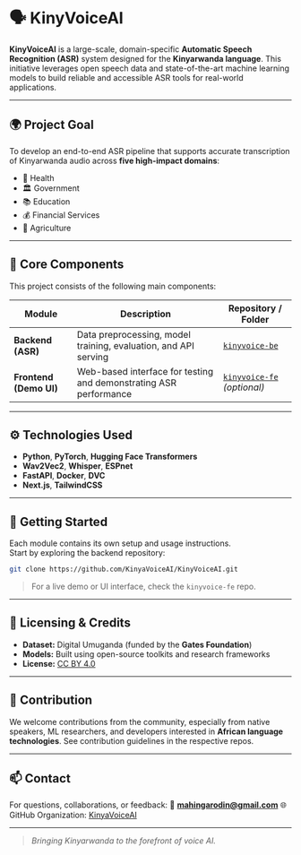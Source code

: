 # 🗣️ KinyVoiceAI

**KinyVoiceAI** is a large-scale, domain-specific **Automatic Speech Recognition (ASR)** system designed for the **Kinyarwanda language**. This initiative leverages open speech data and state-of-the-art machine learning models to build reliable and accessible ASR tools for real-world applications.

---

## 🌍 Project Goal

To develop an end-to-end ASR pipeline that supports accurate transcription of Kinyarwanda audio across **five high-impact domains**:

- 🏥 Health
- 🏛️ Government
- 📚 Education
- 💰 Financial Services
- 🌾 Agriculture

---

## 🧠 Core Components

This project consists of the following main components:

| Module                 | Description                                                       | Repository / Folder                                                         |
| ---------------------- | ----------------------------------------------------------------- | --------------------------------------------------------------------------- |
| **Backend (ASR)**      | Data preprocessing, model training, evaluation, and API serving   | [`kinyvoice-be`](https://github.com/KinyaVoiceAI/KinyVoiceAI)              |
| **Frontend (Demo UI)** | Web-based interface for testing and demonstrating ASR performance | [`kinyvoice-fe`](https://github.com/KinyaVoiceAI/KinyVoiceAI-fe) _(optional)_ |

---

## ⚙️ Technologies Used

- **Python**, **PyTorch**, **Hugging Face Transformers**
- **Wav2Vec2**, **Whisper**, **ESPnet**
- **FastAPI**, **Docker**, **DVC**
- **Next.js**, **TailwindCSS**

---

## 🚀 Getting Started

Each module contains its own setup and usage instructions.  
Start by exploring the backend repository:

```bash
git clone https://github.com/KinyaVoiceAI/KinyVoiceAI.git
```

> For a live demo or UI interface, check the `kinyvoice-fe` repo.

---

## 📄 Licensing & Credits

- **Dataset:** Digital Umuganda (funded by the **Gates Foundation**)
- **Models:** Built using open-source toolkits and research frameworks
- **License:** [CC BY 4.0](https://creativecommons.org/licenses/by/4.0/)

---

## 🤝 Contribution

We welcome contributions from the community, especially from native speakers, ML researchers, and developers interested in **African language technologies**. See contribution guidelines in the respective repos.

---

## 📫 Contact

For questions, collaborations, or feedback:
📧 **[mahingarodin@gmail.com](mailto:mahingarodin@gmail.com)**
🌐 GitHub Organization: [KinyaVoiceAI](https://github.com/KinyaVoiceAI)

---

> _Bringing Kinyarwanda to the forefront of voice AI._
